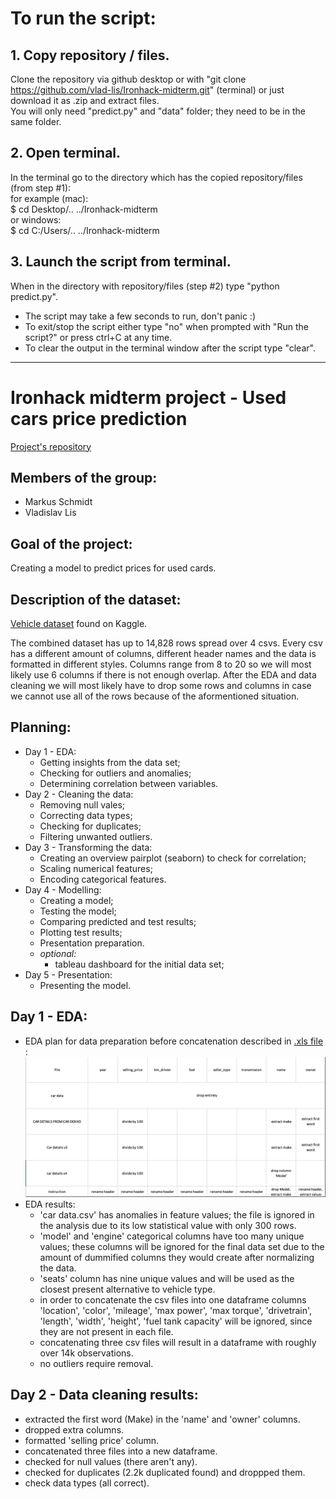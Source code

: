 # To run the script:

## 1. Copy repository / files.
Clone the repository via github desktop or with "git clone https://github.com/vlad-lis/Ironhack-midterm.git" (terminal) or just download it as .zip and extract files.  
You will only need "predict.py" and "data" folder; they need to be in the same folder.

## 2. Open terminal.
In the terminal go to the directory which has the copied repository/files (from step #1):  
for example (mac):  
\$ cd Desktop/.. ../Ironhack-midterm  
or windows:  
\$ cd C:/Users/.. ../Ironhack-midterm

## 3. Launch the script from terminal.
When in the directory with repository/files (step #2) type "python predict.py".  

* The script may take a few seconds to run, don't panic :)
* To exit/stop the script either type "no" when prompted with "Run the script?" or press ctrl+C at any time.
* To clear the output in the terminal window after the script type "clear".
  
___________

# Ironhack midterm project - Used cars price prediction

[Project's repository](https://github.com/vlad-lis/Ironhack-midterm)

## Members of the group:
* Markus Schmidt
* Vladislav Lis

## Goal of the project:
Creating a model to predict prices for used cards.

## Description of the dataset:
[Vehicle dataset](https://www.kaggle.com/datasets/nehalbirla/vehicle-dataset-from-cardekho) found on Kaggle.

The combined dataset has up to 14,828 rows spread over 4 csvs. Every csv has a different amount of columns, different header names and the data is formatted in different styles.
Columns range from 8 to 20 so we will most likely use 6 columns if there is not enough overlap.
After the EDA and data cleaning we will most likely have to drop some rows and columns in case we cannot use all of the rows because of the aformentioned situation.

## Planning:
* Day 1 - EDA:  
  * Getting insights from the data set;
  * Checking for outliers and anomalies;
  * Determining correlation between variables.
* Day 2 - Cleaning the data:
  * Removing null vales;
  * Correcting data types;
  * Checking for duplicates;
  * Filtering unwanted outliers.
* Day 3 - Transforming the data:
  * Creating an overview pairplot (seaborn) to check for correlation;
  * Scaling numerical features;
  * Encoding categorical features.
* Day 4 - Modelling:
  * Creating a model;
  * Testing the model;
  * Comparing predicted and test results;
  * Plotting test results;
  * Presentation preparation.
  * _optional:_
    * tableau dashboard for the initial data set;
* Day 5 - Presentation:
  * Presenting the model.



## Day 1 - EDA:
* EDA plan for data preparation before concatenation described in [.xls file ](https://github.com/vlad-lis/Ironhack-midterm/blob/main/EDA/EDA_planning.xlsx):
![EDA plan](./EDA/EDAplan.png)
* EDA results:
  * 'car data.csv' has anomalies in feature values; the file is ignored in the analysis due to its low statistical value with only 300 rows.
  * 'model' and 'engine' categorical columns have too many unique values; these columns will be ignored for the final data set due to the amount of dummified columns they would create after normalizing the data.
  * 'seats' column has nine unique values and will be used as the closest present alternative to vehicle type.
  * in order to concatenate the csv files into one dataframe columns 'location', 'color', 'mileage', 'max power', 'max torque', 'drivetrain', 'length', 'width', 'height', 'fuel tank capacity' will be ignored, since they are not present in each file.
  * concatenating three csv files will result in a dataframe with roughly over 14k observations.
  * no outliers require removal.

## Day 2 - Data cleaning results:
* extracted the first word (Make) in the 'name' and 'owner' columns.
* dropped extra columns.
* formatted 'selling price' column.
* concatenated three files into a new dataframe.
* checked for null values (there aren't any).
* checked for duplicates (2.2k duplicated found) and droppped them.
* check data types (all correct).
